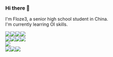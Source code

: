 ### Hi there 👋

I'm Floze3, a senior high school student in China.  
I'm currently learring OI skills.

![](https://img.shields.io/badge/C%2B%2B-00599C?style=for-the-badge&logo=c%2B%2B&logoColor=white)![](https://img.shields.io/badge/Huawei%20Matebook%2014-FF0000?style=for-the-badge&logo=huawei&logoColor=white)![](https://img.shields.io/badge/Windows_11-0078d4?style=for-the-badge&logo=windows-11&logoColor=white)![](https://img.shields.io/badge/RAM-32GB-%230071C5.svg?&style=for-the-badge&logoColor=white)  
[![](https://img.shields.io/badge/Microsoft_Edge-0078D7?style=for-the-badge&logo=Microsoft-edge&logoColor=white)](https://www.microsoft.com/zh-cn/edge)[![](https://img.shields.io/badge/VSCode-0078D4?style=for-the-badge&logo=visual%20studio%20code&logoColor=white)](https://code.visualstudio.com)[![](https://img.shields.io/badge/VirtualBox-21416b?style=for-the-badge&logo=VirtualBox&logoColor=white)](https://www.virtualbox.org/wiki/Downloads)[![](https://img.shields.io/badge/windows%20terminal-4D4D4D?style=for-the-badge&logo=windows%20terminal&logoColor=white)](https://learn.microsoft.com/zh-cn/windows/terminal/install#install)  
![](https://img.shields.io/badge/Floze3-00a1d6?style=for-the-badge&logo=BiliBili&logoColor=white)  
[![](https://img.shields.io/badge/Floze3-newbie%20690%20-445f9d?logo=codeforces&style=for-the-badge)](https://codeforces.com/profile/Floze3)[![](	https://img.shields.io/badge/Floze3-6ku%20126%20-B1361E?logo=Codewars&style=for-the-badge)](https://www.codewars.com/users/Floze3)[![](	https://img.shields.io/badge/Floze3-100000?style=for-the-badge&logo=github&logoColor=white)](https://github.com/Floze3)

<!--
**Floze3/Floze3** is a ✨ _special_ ✨ repository because its `README.md` (this file) appears on your GitHub profile.

Here are some ideas to get you started:

- 🔭 I’m currently working on ...
- 🌱 I’m currently learning ...
- 👯 I’m looking to collaborate on ...
- 🤔 I’m looking for help with ...
- 💬 Ask me about ...
- 📫 How to reach me: ...
- 😄 Pronouns: ...
- ⚡ Fun fact: ...
-->
